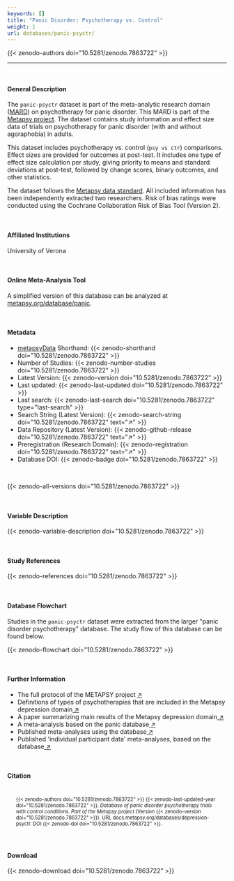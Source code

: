 ```yaml
---
keywords: []
title: "Panic Disorder: Psychotherapy vs. Control"
weight: 1
url: databases/panic-psyctr/
---
```

{{< zenodo-authors doi="10.5281/zenodo.7863722" >}}

***

<br>

#### General Description

The `panic-psyctr` dataset is part of the meta-analytic research domain ([MARD](https://docs.metapsy.org/uploads/ebmental-2022-300509.pdf)) on psychotherapy for panic disorder. This MARD is part of the [Metapsy project](https://www.metapsy.org/). The dataset contains study information and effect size data of trials on psychotherapy for panic disorder (with and without agoraphobia) in adults.

This dataset includes psychotherapy vs. control (`psy vs ctr`) comparisons. Effect sizes are provided for outcomes at post-test. It includes one type of effect size calculation per study, giving priority to means and standard deviations at post-test, followed by change scores, binary outcomes, and other statistics.

The dataset follows the [Metapsy data standard](https://docs.metapsy.org/data-preparation/format/). All included information has been independently extracted two researchers. Risk of bias ratings were conducted using the Cochrane Collaboration Risk of Bias Tool (Version 2).

<br>

#### Affiliated Institutions

University of Verona

<br>

#### Online Meta-Analysis Tool

A simplified version of this database can be analyzed at [metapsy.org/database/panic](https://www.metapsy.org/database/panic).

<br>

#### Metadata

* <a href="https://data.metapsy.org" target="_blank">metapsyData</a> Shorthand: {{< zenodo-shorthand doi="10.5281/zenodo.7863722" >}}
* Number of Studies: {{< zenodo-number-studies doi="10.5281/zenodo.7863722" >}}
* Latest Version: {{< zenodo-version doi="10.5281/zenodo.7863722" >}}
* Last updated: {{< zenodo-last-updated doi="10.5281/zenodo.7863722" >}}
* Last search: {{< zenodo-last-search doi="10.5281/zenodo.7863722" type="last-search" >}}
* Search String (Latest Version): {{< zenodo-search-string doi="10.5281/zenodo.7863722" text="↗" >}}
* Data Repository (Latest Version): {{< zenodo-github-release doi="10.5281/zenodo.7863722" text="↗" >}}
* Preregistration (Research Domain): {{< zenodo-registration doi="10.5281/zenodo.7863722" text="↗" >}}
* Database DOI: {{< zenodo-badge doi="10.5281/zenodo.7863722" >}}

<br>

{{< zenodo-all-versions doi="10.5281/zenodo.7863722" >}}

<br>

#### Variable Description

{{< zenodo-variable-description doi="10.5281/zenodo.7863722" >}}

<br>

#### Study References

{{< zenodo-references doi="10.5281/zenodo.7863722" >}}

<br>

#### Database Flowchart

Studies in the `panic-psyctr` dataset were extracted from the larger "panic disorder psychotherapy" database. The study flow of this database can be found below.

{{< zenodo-flowchart doi="10.5281/zenodo.7863722" >}}

<br>

#### Further Information

<ul>
<li>The full protocol of the METAPSY project <a href="/uploads/protocol.pdf" target="_blank">↗</a></li>
<li>Definitions of types of psychotherapies that are included in the Metapsy depression domain<a href="/uploads/psychotherapies.pdf" target="_blank"> ↗</a></li>
<li>A paper summarizing main results of the Metapsy depression domain<a href="/uploads/summary_metapsy.pdf" target="_blank"> ↗</a></li>
<li>A meta-analysis based on the panic database<a href="https://www.cambridge.org/core/journals/the-british-journal-of-psychiatry/article/comparative-efficacy-and-acceptability-of-psychotherapies-for-panic-disorder-with-or-without-agoraphobia-systematic-review-and-network-metaanalysis-of-randomised-controlled-trials/28067C572FEE0D11A7F0E8EABCD182F4" target="_blank"> ↗</a></li>
<li>Published meta-analyses using the database<a href="/uploads/published_meta_analyses.pdf" target="_blank"> ↗</a></li>
<li>Published 'individual participant data'  meta-analyses, based on the database<a href="/uploads/ipd_ma.pdf" target="_blank"> ↗</a></li>
</ul>

<br>

#### Citation

<div class="citation" style='background-color: var(--body-color); padding: 20px 20px 20px 20px; font-size: 80%; -webkit-filter: grayscale(100%); filter: grayscale(100%);'>
{{< zenodo-authors doi="10.5281/zenodo.7863722" >}}
{{< zenodo-last-updated-year doi="10.5281/zenodo.7863722" >}}.
<i>Database of panic disorder psychotherapy trials with control conditions. Part of the Metapsy project </i>
(Version {{< zenodo-version doi="10.5281/zenodo.7863722" >}}).
URL docs.metapsy.org/databases/depression-psyctr.
DOI {{< zenodo-doi doi="10.5281/zenodo.7863722" >}}.
</div>

<br>

#### Download

{{< zenodo-download doi="10.5281/zenodo.7863722" >}}

<br></br>